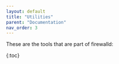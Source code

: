 ```yaml
---
layout: default
title: "Utilities"
parent: "Documentation"
nav_order: 3
---
```


These are the tools that are part of firewalld:

{:toc}
